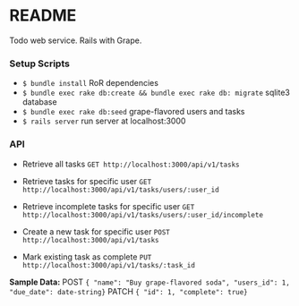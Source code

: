 # README

Todo web service. Rails with Grape.

### Setup Scripts
- `$ bundle install` RoR dependencies
- `$ bundle exec rake db:create && bundle exec rake db: migrate` sqlite3 database
- `$ bundle exec rake db:seed` grape-flavored users and tasks
- `$ rails server` run server at localhost:3000

### API 
- Retrieve all tasks
`GET http://localhost:3000/api/v1/tasks`

- Retrieve tasks for specific user
`GET http://localhost:3000/api/v1/tasks/users/:user_id`

- Retrieve incomplete tasks for specific user
`GET http://localhost:3000/api/v1/tasks/users/:user_id/incomplete`

- Create a new task for specific user
`POST http://localhost:3000/api/v1/tasks`

- Mark existing task as complete
`PUT http://localhost:3000/api/v1/tasks/:task_id`

**Sample Data:**
POST 
`{ "name": "Buy grape-flavored soda", "users_id": 1, "due_date": date-string}`
PATCH 
`{ "id": 1, "complete": true}`

